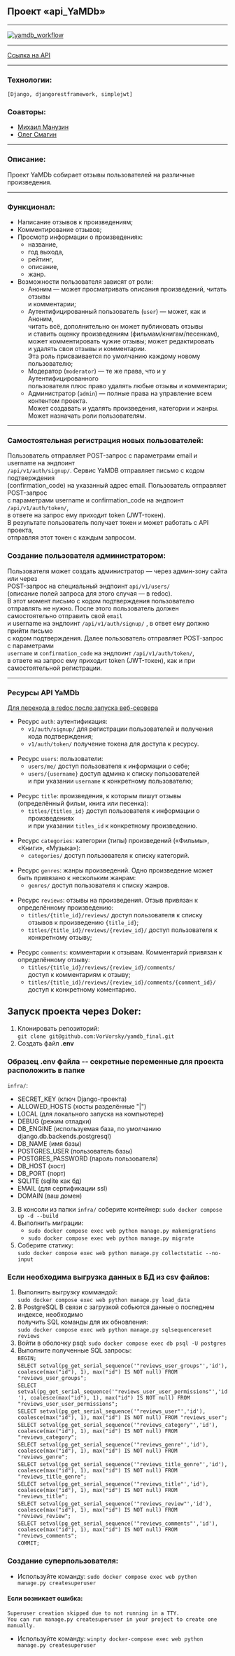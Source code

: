 ## Проект «api_YaMDb»
***
[![yamdb_workflow](https://github.com/VorVorsky/yamdb_final/actions/workflows/yamdb_workflow.yml/badge.svg)](https://github.com/VorVorsky/yamdb_final/actions/workflows/yamdb_workflow.yml)<br/>
***
[Ссылка на API](https://vorvorsky.sytes.net/api/v1/)
***
### Технологии:
``[Django, djangorestframework, simplejwt]``
### Соавторы:
* [Михаил Манузин](https://github.com/klinf1)
* [Олег Смагин](https://github.com/OrdinaryWorker)
***
### Описание:
Проект YaMDb собирает отзывы пользователей на различные произведения.
***
### Функционал:
* Написание отзывов к произведениям;
* Комментирование отзывов;
* Просмотр информации о произведениях:
  * название,
  * год выхода,
  * рейтинг,
  * описание,
  * жанр.
* Возможности пользователя зависят от роли:
    * Аноним — может просматривать описания произведений, читать отзывы<br/>
      и комментарии;
    * Аутентифицированный пользователь (``user``) — может, как и Аноним,<br/>
      читать всё, дополнительно он может публиковать отзывы<br/>
      и ставить оценку произведениям (фильмам/книгам/песенкам),<br/>
      может комментировать чужие отзывы; может редактировать<br/>
      и удалять свои отзывы и комментарии.<br/>
      Эта роль присваивается по умолчанию каждому новому пользователю;
    * Модератор (``moderator``) — те же права, что и у Аутентифицированного<br/>
      пользователя плюс право удалять любые отзывы и комментарии;
    * Администратор (``admin``) — полные права на управление всем контентом проекта.<br/>
      Может создавать и удалять произведения, категории и жанры.<br/>
      Может назначать роли пользователям.
***
### Самостоятельная регистрация новых пользователей:
Пользователь отправляет POST-запрос с параметрами email и username на эндпоинт<br/>
`/api/v1/auth/signup/`. Сервис YaMDB отправляет письмо с кодом подтверждения<br/>
(confirmation_code) на указанный адрес email. Пользователь отправляет POST-запрос<br/>
с параметрами username и confirmation_code на эндпоинт `/api/v1/auth/token/`,<br/>
в ответе на запрос ему приходит token (JWT-токен).<br/>
В результате пользователь получает токен и может работать с API проекта,<br/>
отправляя этот токен с каждым запросом.

### Создание пользователя администратором:
Пользователя может создать администратор — через админ-зону сайта или через<br/>
POST-запрос на специальный эндпоинт `api/v1/users/`<br/>
(описание полей запроса для этого случая — в redoc).<br/>
В этот момент письмо с кодом подтверждения пользователю отправлять не нужно.
После этого пользователь должен самостоятельно отправить свой `email`<br/>
и username на эндпоинт `/api/v1/auth/signup/` , в ответ ему должно прийти письмо<br/>
с кодом подтверждения. Далее пользователь отправляет POST-запрос с параметрами<br/>
`username` и `confirmation_code` на эндпоинт `/api/v1/auth/token/`,<br/>
в ответе на запрос ему приходит token (JWT-токен), как и при самостоятельной регистрации.
***
### Ресурсы API YaMDb
[Для перехода в redoc после запуска веб-сервера](http://localhost/redoc/)
* Ресурс `auth`: аутентификация:
    * `v1/auth/signup/` для регистрации пользователей и получения кода подтверждения;
    * `v1/auth/token/` получение токена для доступа к ресурсу.
<br/><br/> 
* Ресурс `users`: пользователи:
    * `users/me/` доступ пользователя к информации о себе;
    * `users/{username}` доступ админа к списку пользователей<br/>
       и при указании `username` к конкретному пользователю;
<br/><br/> 
* Ресурс `title`: произведения, к которым пишут отзывы (определённый фильм, книга или песенка):
    * `titles/{titles_id}` доступ пользователя к информации о произведениях<br/>
      и при указании `titles_id` к конкретному произведению.
<br/><br/> 
* Ресурс `categories`: категории (типы) произведений («Фильмы», «Книги», «Музыка»):
    * `categories/` доступ пользователя к списку категорий.
<br/><br/> 
* Ресурс `genres`: жанры произведений. Одно произведение может быть привязано к нескольким жанрам:
    * `genres/` доступ пользователя к списку жанров.
<br/><br/> 
* Ресурс `reviews`: отзывы на произведения. Отзыв привязан к определённому произведению:
    * `titles/{title_id}/reviews/` доступ пользователя к списку отзывов к произведению `{title_id}`;
    * `titles/{title_id}/reviews/{review_id}/` доступ пользователя к конкретному отзыву;
<br/><br/> 
* Ресурс `comments`: комментарии к отзывам. Комментарий привязан к определённому отзыву:
    * `titles/{title_id}/reviews/{review_id}/comments/`<br/>
        доступ к комментариям к отзыву;
    * `titles/{title_id}/reviews/{review_id}/comments/{comment_id}/` <br/>
        доступ к конкретному коментарию.

## Запуск проекта через Doker:

1. Клонировать репозиторий: <br/>``git clone git@github.com:VorVorsky/yamdb_final.git``
2. Создать файл **.env**

### Образец .env файла -- секретные переменные для проекта расположить в папке<br/>
``infra/``:
* SECRET_KEY (ключ Django-проекта)
* ALLOWED_HOSTS (хосты разделённые "|")
* LOCAL (для локального запуска на компьютере)
* DEBUG (режим отладки)
* DB_ENGINE (используемая база, по умолчанию django.db.backends.postgresql)
* DB_NAME (имя базы)
* POSTGRES_USER (пользователь базы)
* POSTGRES_PASSWORD (пароль пользователя)
* DB_HOST (хост)
* DB_PORT (порт)
* SQLITE (sqlite как бд)
* EMAIL (для сертификации ssl)
* DOMAIN (ваш домен)

3. В консоли из папки `infra/` соберите контейнер: `sudo docker compose up -d --build`
4. Выполнить миграции:
   * `sudo docker compose exec web python manage.py makemigrations`
   * `sudo docker compose exec web python manage.py migrate`
5. Соберите статику:<br/>
`sudo docker compose exec web python manage.py collectstatic --no-input`

### Если необходима выгрузка данных в БД из csv файлов:
1. Выполнить выгрузку коммандой:<br/>`sudo docker compose exec web python manage.py load_data`
2. В PostgreSQL В связи с загрузкой собьются данные о последнем индексе, необходимо<br/>
получить SQL команды для их обновления:<br/>`sudo docker compose exec web python manage.py sqlsequencereset reviews`
3. Войти в оболочку psql: `sudo docker compose exec db psql -U postgres`
4. Выполните полученные SQL запросы:<br/>
`BEGIN;`<br/>
`SELECT setval(pg_get_serial_sequence('"reviews_user_groups"','id'), coalesce(max("id"), 1), max("id") IS NOT null) FROM "reviews_user_groups";`<br/>
`SELECT setval(pg_get_serial_sequence('"reviews_user_user_permissions"','id'), coalesce(max("id"), 1), max("id") IS NOT null) FROM "reviews_user_user_permissions";`<br/>
`SELECT setval(pg_get_serial_sequence('"reviews_user"','id'), coalesce(max("id"), 1), max("id") IS NOT null) FROM "reviews_user";`<br/>
`SELECT setval(pg_get_serial_sequence('"reviews_category"','id'), coalesce(max("id"), 1), max("id") IS NOT null) FROM "reviews_category";`<br/>
`SELECT setval(pg_get_serial_sequence('"reviews_genre"','id'), coalesce(max("id"), 1), max("id") IS NOT null) FROM "reviews_genre";`<br/>
`SELECT setval(pg_get_serial_sequence('"reviews_title_genre"','id'), coalesce(max("id"), 1), max("id") IS NOT null) FROM "reviews_title_genre";`<br/>
`SELECT setval(pg_get_serial_sequence('"reviews_title"','id'), coalesce(max("id"), 1), max("id") IS NOT null) FROM "reviews_title";`<br/>
`SELECT setval(pg_get_serial_sequence('"reviews_review"','id'), coalesce(max("id"), 1), max("id") IS NOT null) FROM "reviews_review";`<br/>
`SELECT setval(pg_get_serial_sequence('"reviews_comments"','id'), coalesce(max("id"), 1), max("id") IS NOT null) FROM "reviews_comments";`<br/>
`COMMIT;`<br/>

### Создание суперпользователя:
* Используйте команду: `sudo docker compose exec web python manage.py createsuperuser`
#### Если возникает ошибка:
`Superuser creation skipped due to not running in a TTY.`<br/>
`You can run manage.py createsuperuser in your project to create one manually.`<br/>
* Используйте команду: `winpty docker-compose exec web python manage.py createsuperuser`